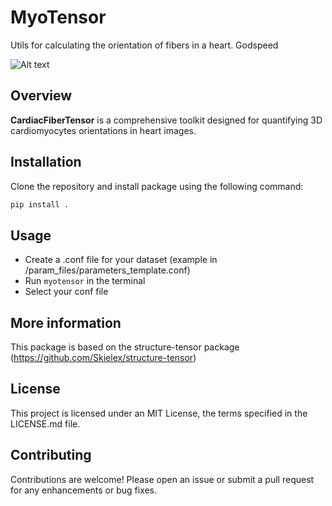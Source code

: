 # MyoTensor

Utils for calculating the orientation of fibers in a heart. Godspeed


![Alt text](example/result_slice.png)


## Overview
**CardiacFiberTensor** is a comprehensive toolkit designed for quantifying 3D cardiomyocytes orientations in heart images.

## Installation

Clone the repository and install package using the following command:

```sh
pip install .
```

## Usage

- Create a .conf file for your dataset (example in /param_files/parameters_template.conf)
- Run `myotensor` in the terminal
- Select your conf file

## More information

This package is based on the structure-tensor package (https://github.com/Skielex/structure-tensor)

## License

This project is licensed under an MIT License, the terms specified in the LICENSE.md file.

## Contributing

Contributions are welcome! Please open an issue or submit a pull request for any enhancements or bug fixes.
